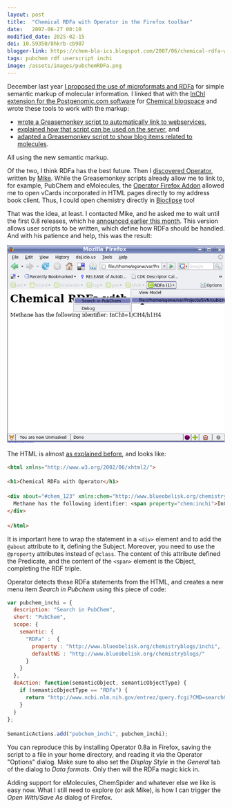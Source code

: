 ```yaml
---
layout: post
title:  "Chemical RDFa with Operator in the Firefox toolbar"
date:   2007-06-27 00:10
modified_date: 2025-02-15
doi: 10.59350/8hkrb-cb907
blogger-link: https://chem-bla-ics.blogspot.com/2007/06/chemical-rdfa-with-operator-in-firefox.html
tags: pubchem rdf userscript inchi
image: /assets/images/pubchemRDFa.png
---
```


December last year [I proposed the use of microformats and RDFa](http://chem-bla-ics.blogspot.com/2006/12/including-smiles-cml-and-inchi-in.html)
for simple semantic markup of molecular information. I linked that with the [InChI extension for the Postgenomic.com software](http://chem-bla-ics.blogspot.com/2006/02/hacking-inchi-support-into.html)
for [Chemical blogspace](http://cb.openmolecules.net/) and wrote these tools to work with the markup:

* [wrote a Greasemonkey script to automatically link to webservices](http://chem-bla-ics.blogspot.com/2006/12/smiles-cas-and-inchi-in-blogs.html),
* [explained how that script can be used on the server](http://chem-bla-ics.blogspot.com/2007/01/chemistry-in-html-javascript-from.html), and
* [adapted a Greasemonkey script to show blog items related to molecules](http://chem-bla-ics.blogspot.com/2007/05/cb-comments-for-inchis.html).

All using the new semantic markup.

Of the two, I think RDFa has the best future. Then I [discovered Operator](http://chem-bla-ics.blogspot.com/2007/05/added-my-hcard-to-my-blog.html),
written by [Mike](http://www.kaply.com/weblog/). While the Greasemonkey scripts already allow me to link to, for example, PubChem and eMolecules,
the [Operator Firefox Addon](https://addons.mozilla.org/en-US/firefox/addon/4106) allowed me to open vCards incorporated in HTML pages directly
to my address book client. Thus, I could open chemistry directly in [Bioclipse](http://bioclipse.net/) too!

That was the idea, at least. I contacted Mike, and he asked me to wait until the first 0.8 releases, which he
[announced earlier this month](http://www.kaply.com/weblog/2007/06/04/operator-08a-is-available/).
This version allows user scripts to be written, which define how RDFa should be handled. And with his patience and help, this was the result:

![](/assets/images/pubchemRDFa.png)

The HTML is almost [as explained before](http://chem-bla-ics.blogspot.com/2006/12/smiles-cas-and-inchi-in-blogs.html), and looks like:

```html
<html xmlns="http://www.w3.org/2002/06/xhtml2/">

<h1>Chemical RDFa with Operator</h1>

<div about="#chem_123" xmlns:chem="http://www.blueobelisk.org/chemistryblogs/">
  Methane has the following identifier: <span property="chem:inchi">InChI=1/CH4/h1H4</span>
</div>

</html>
```

It is important here to wrap the statement in a `<div>` element and to add the `@about` attribute to it, defining the Subject. Moreover,
you need to use the `@property` attributes instead of `@class`. The content of this attribute defined the Predicate, and the content of the
`<span>` element is the Object, completing the RDF triple.

Operator detects these RDFa statements from the HTML, and creates a new menu item *Search in Pubchem* using this piece of code:

```javascript
var pubchem_inchi = {
  description: "Search in PubChem",
  short: "PubChem",
  scope: {
    semantic: {
      "RDFa" :  {
        property : "http://www.blueobelisk.org/chemistryblogs/inchi",
        defaultNS : "http://www.blueobelisk.org/chemistryblogs/"
      }
    }
  },
  doAction: function(semanticObject, semanticObjectType) {
    if (semanticObjectType == "RDFa") {
      return "http://www.ncbi.nlm.nih.gov/entrez/query.fcgi?CMD=search&DB=pccompound&term=%22" + semanticObject.inchi + "%22[InChI]";
    }
  }
};

SemanticActions.add("pubchem_inchi", pubchem_inchi);
```

You can reproduce this by installing Operator 0.8a in Firefox, saving the script to a file in your home directory, and
reading it via the Operator "Options" dialog. Make sure to also set the *Display Style* in the *General* tab of the dialog to
*Data formats*. Only then will the RDFa magic kick in.

Adding support for eMolecules, ChemSpider and whatever else we like is easy now. What I still need to explore (or ask Mike),
is how I can trigger the *Open With/Save As* dialog of Firefox.
